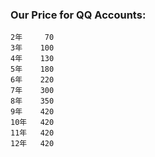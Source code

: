 ### Our Price for QQ Accounts:

```text
2年     70
3年    100
4年    130
5年    180
6年    220
7年    300
8年    350
9年    420
10年   420
11年   420
12年   420
```
